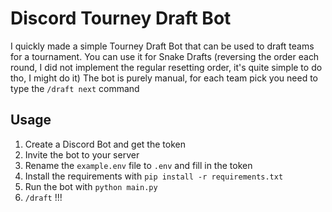 # Discord Tourney Draft Bot

I quickly made a simple Tourney Draft Bot that can be used to draft teams for a tournament.
You can use it for Snake Drafts (reversing the order each round, I did not implement the regular resetting order, it's quite simple to do tho, I might do it)
The bot is purely manual, for each team pick you need to type the `/draft next` command

## Usage

1. Create a Discord Bot and get the token
2. Invite the bot to your server
3. Rename the `example.env` file to `.env` and fill in the token
4. Install the requirements with `pip install -r requirements.txt`
5. Run the bot with `python main.py`
6. `/draft` !!!